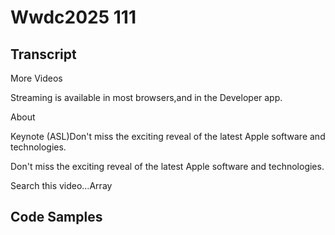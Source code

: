 # Wwdc2025 111

## Transcript

More Videos

Streaming is available in most browsers,and in the Developer app.

About

Keynote (ASL)Don't miss the exciting reveal of the latest Apple software and technologies.

Don't miss the exciting reveal of the latest Apple software and technologies.

Search this video…Array

## Code Samples

